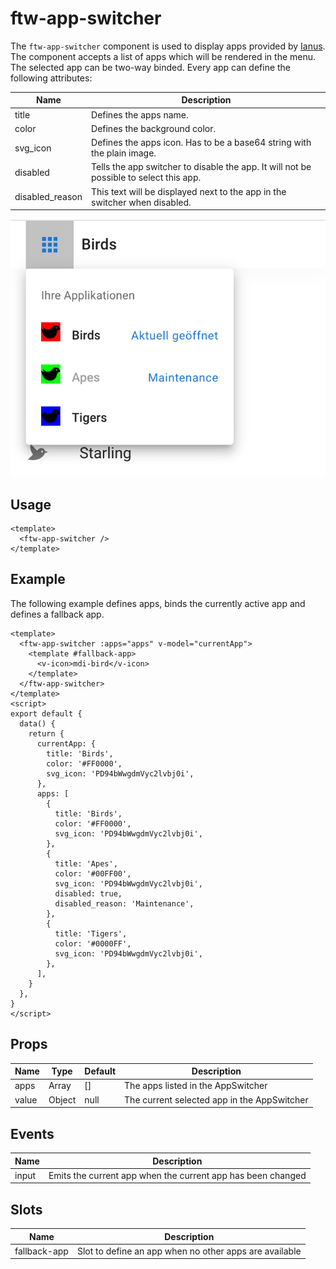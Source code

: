 # ftw-app-switcher

The `ftw-app-switcher` component is used to display apps provided by [Ianus](https://github.com/4teamwork/ianus).
The component accepts a list of apps which will be rendered in the menu. The selected app can be two-way binded.
Every app can define the following attributes:

| Name            | Description                                                                            |
| --------------- | -------------------------------------------------------------------------------------- |
| title           | Defines the apps name.                                                                 |
| color           | Defines the background color.                                                          |
| svg_icon        | Defines the apps icon. Has to be a base64 string with the plain image.                 |
| disabled        | Tells the app switcher to disable the app. It will not be possible to select this app. |
| disabled_reason | This text will be displayed next to the app in the switcher when disabled.             |

![App Switcher](./images/app_switcher.png)

## Usage

```vue
<template>
  <ftw-app-switcher />
</template>
```

## Example

The following example defines apps, binds the currently active app and defines a fallback app.

```vue
<template>
  <ftw-app-switcher :apps="apps" v-model="currentApp">
    <template #fallback-app>
      <v-icon>mdi-bird</v-icon>
    </template>
  </ftw-app-switcher>
</template>
<script>
export default {
  data() {
    return {
      currentApp: {
        title: 'Birds',
        color: '#FF0000',
        svg_icon: 'PD94bWwgdmVyc2lvbj0i',
      },
      apps: [
        {
          title: 'Birds',
          color: '#FF0000',
          svg_icon: 'PD94bWwgdmVyc2lvbj0i',
        },
        {
          title: 'Apes',
          color: '#00FF00',
          svg_icon: 'PD94bWwgdmVyc2lvbj0i',
          disabled: true,
          disabled_reason: 'Maintenance',
        },
        {
          title: 'Tigers',
          color: '#0000FF',
          svg_icon: 'PD94bWwgdmVyc2lvbj0i',
        },
      ],
    }
  },
}
</script>
```

## Props

| Name  | Type   | Default | Description                                 |
| ----- | ------ | ------- | ------------------------------------------- |
| apps  | Array  | []      | The apps listed in the AppSwitcher          |
| value | Object | null    | The current selected app in the AppSwitcher |

## Events

| Name  | Description                                                 |
| ----- | ----------------------------------------------------------- |
| input | Emits the current app when the current app has been changed |

## Slots

| Name         | Description                                            |
| ------------ | ------------------------------------------------------ |
| fallback-app | Slot to define an app when no other apps are available |
